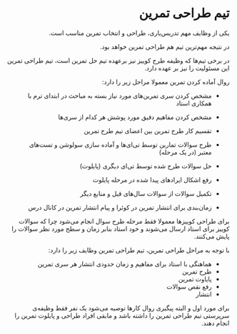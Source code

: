 <div dir="rtl">

# تیم طراحی تمرین

یکی از وظایف مهم تدریس‌یاری، طراحی و انتخاب تمرین مناسب است.

در نتیجه مهم‌ترین تیم‌ هم طراحی تمرین خواهد بود.

در برخی تیم‌ها که وظیفه طرح کوییز نیز برعهده تیم حل تمرین است، تیم طراحی تمرین این مسئولیت را نیز بر عهده دارد.

روال آماده کردن تمرین معمولا مراحل زیر را دارد:

- مشخص کردن سری تمرین‌های مورد نیاز بسته به مباحث در ابتدای ترم با همکاری استاد

- مشخص کردن مفاهیم دقیق مورد پوشش هر کدام از سری‌ها

- تقسیم کار طرح تمرین بین اعضای تیم طرح تمرین

- طرح سوالات تمارین توسط تی‌ای‌ها و آماده سازی سولوشن و تست‌های معتبر (در یک مرحله)

- حل سوالات طرح شده توسط تی‌ای دیگری (پایلوت)

- رفع اشکال ایراد‌های پیدا شده در مرحله پایلوت

- تکمیل سوالات از سوالات سال‌های قبل و منابع دیگر

- زمان‌بندی برای انتشار تمرین در کوئرا و پیام انتشار تمرین در کانال درس

برای طراحی کوییزها معمولا فقط مرحله طرح سوال انجام می‌شود چرا که سوالات کوییز برای استاد ارسال می‌شوند و خود استاد بنابر زمان و سطح مورد نظر سوالات را پایش می‌کنند.

با توجه به مراحل طراحی تمرین، تیم طراحی تمرین وظایف زیر را دارد:

- هماهنگی با استاد برای مفاهیم و زمان حدودی انتشار هر سری تمرین
- طرح تمرین
- پایاوت تمرین
- رفع نقص سوالات
- انتشار

برای مورد اول و البته پیگیری روال کارها توصیه می‌شود یک نفر فقط وظیفه‌ی سرپرستی تیم طراحی تمرین را داشته باشد و مابقی افراد طراحی و پایلوت تمرین را انجام دهند.

</div>

